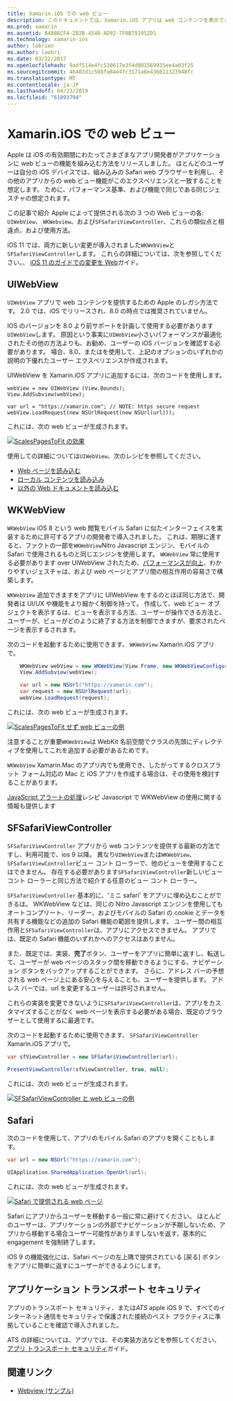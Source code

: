 ```yaml
---
title: Xamarin.iOS での web ビュー
description: このドキュメントでは、Xamarin.iOS アプリは web コンテンツを表示できるさまざまな方法について説明します。 UIWebView、WKWebView、SFSafariViewController、Safari、およびアプリのトランスポート セキュリティがについて説明します。
ms.prod: xamarin
ms.assetid: 84886CF4-2B2B-4540-AD92-7F0B791952D1
ms.technology: xamarin-ios
author: lobrien
ms.author: laobri
ms.date: 03/22/2017
ms.openlocfilehash: 9adf514e4fc510617e3f4d801569935ee4a03f25
ms.sourcegitcommit: 4b402d1c508fa84e4fc3171a6e43b811323948fc
ms.translationtype: MT
ms.contentlocale: ja-JP
ms.lasthandoff: 04/23/2019
ms.locfileid: "61093794"
---
```

# <a name="web-views-in-xamarinios"></a>Xamarin.iOS での web ビュー

Apple は iOS の有効期間にわたってさまざまなアプリ開発者がアプリケーションに web ビューの機能を組み込む方法をリリースしました。 ほとんどのユーザーは自分の iOS デバイスでは、組み込みの Safari web ブラウザーを利用し、その他のアプリからの web ビュー機能がこのエクスペリエンスと一致することを想定します。 ために、パフォーマンス基準、および機能で同じである同じジェスチャの想定されます。

この記事で紹介 Apple によって提供される次の 3 つの Web ビューの各: `UIWebView`、 `WKWebview`、および`SFSafariViewController`、これらの類似点と相違点、および使用方法。 

iOS 11 では、両方に新しい変更が導入されました`WKWebView`と`SFSafariViewController`します。 これらの詳細については、次を参照してください。、 [iOS 11 のガイドでの変更を Web](~/ios/platform/introduction-to-ios11/web.md)ガイド。

## <a name="uiwebview"></a>UIWebView

`UIWebView` アプリで web コンテンツを提供するための Apple のレガシ方法です。 2.0 では、iOS でリリースされ、8.0 の時点では推奨されていません。

IOS のバージョンを 8.0 より前サポートを計画して使用する必要があります`UIWebView`します。 原因という事実に`UIWebView`小さいパフォーマンスが最適化されたその他の方法よりも、お勧め、ユーザーの iOS バージョンを確認する必要があります。 場合、8.0、またはを使用して、上記のオプションのいずれかの説明の下優れたユーザー エクスペリエンスが作成されます。
 
UIWebView を Xamarin.iOS アプリに追加するには、次のコードを使用します。
 
```
webView = new UIWebView (View.Bounds);
View.AddSubview(webView);

var url = "https://xamarin.com"; // NOTE: https secure request
webView.LoadRequest(new NSUrlRequest(new NSUrl(url)));
```

これには、次の web ビューが生成されます。

[![](uiwebview-images/webview.png "ScalesPagesToFit の効果")](uiwebview-images/webview.png#lightbox)

使用しての詳細については`UIWebView`、次のレシピを参照してください。


- [Web ページを読み込む](https://github.com/xamarin/recipes/tree/master/Recipes/ios/content_controls/web_view/load_a_web_page)
- [ローカル コンテンツを読み込み](https://github.com/xamarin/recipes/tree/master/Recipes/ios/content_controls/web_view/load_local_content)
- [以外の Web ドキュメントを読み込む](https://github.com/xamarin/recipes/tree/master/Recipes/ios/content_controls/web_view/load_non-web_documents)

## <a name="wkwebview"></a>WKWebView

`WKWebView` iOS 8 という web 閲覧モバイル Safari に似たインターフェイスを実装するために許可するアプリの開発者で導入されました。 これは、期限に達すると、ファクトの一部を`WKWebView`Nitro Javascript エンジン、モバイルの Safari で使用されるものと同じエンジンを使用します。 `WKWebView` 常に使用する必要があります over UIWebView されたため、[パフォーマンスが向上](http://blog.initlabs.com/post/100113463211/wkwebview-vs-uiwebview)、わかりやすいジェスチャは、および web ページとアプリ間の相互作用の容易さで構築します。
  
`WKWebView` 追加できますをアプリに UIWebView をするのとほぼ同じ方法で、開発者は UI/UX や機能をより細かく制御を持って。 作成して、web ビュー オブジェクトを表示するは、ビューを表示する方法、ユーザーが操作できる方法と、ユーザーが、ビューがどのように終了する方法を制御できますが、要求されたページを表示するされます。  

次のコードを起動するために使用できます、 `WKWebView` Xamarin.iOS アプリで。

```csharp
    WKWebView webView = new WKWebView(View.Frame, new WKWebViewConfiguration());
    View.AddSubview(webView);

    var url = new NSUrl("https://xamarin.com");
    var request = new NSUrlRequest(url);
    webView.LoadRequest(request);
```

これには、次の web ビューが生成されます。

[![](uiwebview-images/wkwebview.png "ScalesPagesToFit せず web ビューの例")](uiwebview-images/wkwebview.png#lightbox)

注意することが重要`WKWebView`は WebKit 名前空間でクラスの先頭にディレクティブを使用してこれを追加する必要があるためです。

`WKWebView` Xamarin.Mac のアプリ内でも使用でき、したがってするクロスプラット フォーム対応の Mac と iOS アプリを作成する場合は、その使用を検討することがあります。

[JavaScript アラートの処理](https://github.com/xamarin/recipes/tree/master/Recipes/ios/content_controls/web_view/handle_javascript_alerts)レシピ Javascript で WKWebView の使用に関する情報も提供します

<a name="safariviewcontroller" />

## <a name="sfsafariviewcontroller"></a>SFSafariViewController
 
 `SFSafariViewController` アプリから web コンテンツを提供する最新の方法ですし、利用可能で、ios 9 以降。 異なり`UIWebView`または`WKWebView`、`SFSafariViewController`ビュー コント ローラーで、他のビューを使用することはできません。 存在する必要があります`SFSafariViewController`新しいビュー コント ローラーと同じ方法で紹介する任意のビュー コント ローラー。
 
 `SFSafariViewController` 基本的に、'ミニ safari' をアプリに埋め込むことができるは。 WKWebView などは、同じの Nitro Javascript エンジンを使用してもオートコンプリート、リーダー、およびモバイルの Safari の cookie とデータを共有する機能などの追加の Safari 機能の範囲を提供します。 ユーザー間の相互作用と`SFSafariViewController`は、アプリにアクセスできません。 アプリでは、既定の Safari 機能のいずれかへのアクセスはありません。
 
また、既定では、実装、**完了**ボタン、ユーザーをアプリに簡単に返すし、転送して、ユーザーが web ページのスタック間を移動できるようにする、ナビゲーション ボタンをバックアップすることができます。 さらに、アドレス バーの予想される web ページ上にある安心を与えることも、ユーザーを提供します。 アドレス バーでは、url を変更するユーザーは許可されません。 

これらの実装を変更できないように`SFSafariViewController`は、アプリをカスタマイズすることがなく web ページを表示する必要がある場合、既定のブラウザーとして使用するに最適です。

次のコードを起動するために使用できます、 `SFSafariViewController` Xamarin.iOS アプリで。

```csharp
var sfViewController = new SFSafariViewController(url);

PresentViewController(sfViewController, true, null);
```

これには、次の web ビューが生成されます。

[![](uiwebview-images/sfsafariviewcontroller.png "SFSafariViewController と web ビューの例")](uiwebview-images/sfsafariviewcontroller.png#lightbox)

## <a name="safari"></a>Safari

次のコードを使用して、アプリのモバイル Safari のアプリを開くこともします。

```csharp
var url = new NSUrl("https://xamarin.com");

UIApplication.SharedApplication.OpenUrl(url);

```

これには、次の web ビューが生成されます。

[![](uiwebview-images/safari.png "Safari で提供される web ページ")](uiwebview-images/safari.png#lightbox)

Safari にアプリからユーザーを移動する一般に常に避けてください。 ほとんどのユーザーは、アプリケーションの外部でナビゲーションが予期しないため、アプリから移動する場合ユーザー可能性がありますしないを返す、基本的に engagement を強制終了します。

iOS 9 の機能強化には、Safari ページの左上隅で提供されている [戻る] ボタンをアプリに簡単に返すにユーザーができるようにします。

## <a name="app-transport-security"></a>アプリケーション トランスポート セキュリティ

アプリのトランスポート セキュリティ、または*ATS* apple iOS 9 で、すべてのインターネット通信をセキュリティで保護された接続のベスト プラクティスに準拠していることを確認で導入されました。

ATS の詳細については、アプリでは、その実装方法などを参照してください、[アプリ トランスポート セキュリティ](~/ios/app-fundamentals/ats.md)ガイド。

## <a name="related-links"></a>関連リンク

- [Webview (サンプル)](https://developer.xamarin.com/samples/monotouch/WebView/)

